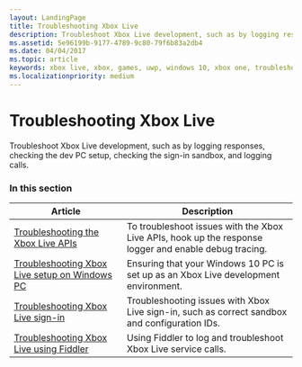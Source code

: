 ```yaml
---
layout: LandingPage
title: Troubleshooting Xbox Live
description: Troubleshoot Xbox Live development, such as by logging responses, checking the dev PC setup, checking the sign-in sandbox, and logging calls.
ms.assetid: 5e96199b-9177-4789-9c80-79f6b83a2db4
ms.date: 04/04/2017
ms.topic: article
keywords: xbox live, xbox, games, uwp, windows 10, xbox one, troubleshoot
ms.localizationpriority: medium
---
```


# Troubleshooting Xbox Live

Troubleshoot Xbox Live development, such as by logging responses, checking the dev PC setup, checking the sign-in sandbox, and logging calls.


### In this section

| Article | Description |
|---------|-------------|
| [Troubleshooting the Xbox Live APIs](troubleshooting-the-xbox-live-services-api.md) | To troubleshoot issues with the Xbox Live APIs, hook up the response logger and enable debug tracing. |
| [Troubleshooting Xbox Live setup on Windows PC](troubleshooting-pc-setup.md) | Ensuring that your Windows 10 PC is set up as an Xbox Live development environment. |
| [Troubleshooting Xbox Live sign-in](troubleshooting-sign-in.md) | Troubleshooting issues with Xbox Live sign-in, such as correct sandbox and configuration IDs. |
| [Troubleshooting Xbox Live using Fiddler](how-to-set-up-fiddler-for-debugging.md) | Using Fiddler to log and troubleshoot Xbox Live service calls. |

